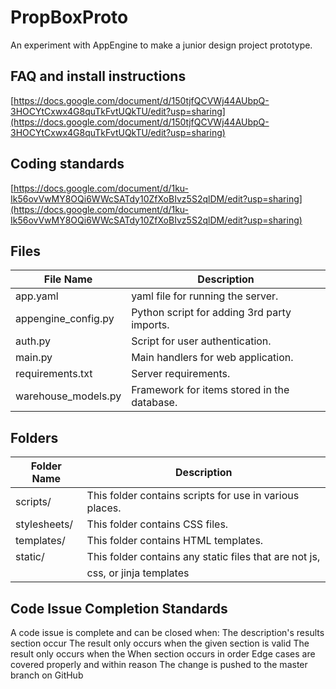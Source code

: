 # PropBoxProto
An experiment with AppEngine to make a junior design project prototype.

## FAQ and install instructions
[https://docs.google.com/document/d/150tjfQCVWj44AUbpQ-3HOCYtCxwx4G8quTkFvtUQkTU/edit?usp=sharing](https://docs.google.com/document/d/150tjfQCVWj44AUbpQ-3HOCYtCxwx4G8quTkFvtUQkTU/edit?usp=sharing)

## Coding standards
[https://docs.google.com/document/d/1ku-Ik56ovVwMY8OQi6WWcSATdy10ZfXoBIvz5S2qlDM/edit?usp=sharing](https://docs.google.com/document/d/1ku-Ik56ovVwMY8OQi6WWcSATdy10ZfXoBIvz5S2qlDM/edit?usp=sharing)

## Files

| File Name           | Description                                   |
|---------------------|-----------------------------------------------|
| app.yaml            | yaml file for running the server.             |
| appengine_config.py | Python script for adding 3rd party imports.   |
| auth.py             | Script for user authentication.               |
| main.py             | Main handlers for web application.            |
| requirements.txt    | Server requirements.                          |
| warehouse_models.py | Framework for items stored in the database.   |

## Folders

| Folder Name    | Description                                             |
|----------------|---------------------------------------------------------|
| scripts/       | This folder contains scripts for use in various places. |
| stylesheets/   | This folder contains CSS files.                         |
| templates/     | This folder contains HTML templates.                    |
| static/        | This folder contains any static files that are not js,  |
|                | css, or jinja templates                                 |

## Code Issue Completion Standards
A code issue is complete and can be closed when:
  The description's results section occur
  The result only occurs when the given section is valid
  The result only occurs when the When section occurs in order
  Edge cases are covered properly and within reason
  The change is pushed to the master branch on GitHub
